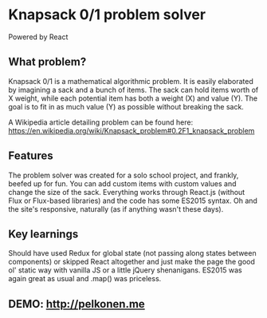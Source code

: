 # Knapsack 0/1 problem solver
Powered by React

## What problem?
Knapsack 0/1 is a mathematical algorithmic problem. It is easily elaborated by imagining a sack and a bunch of items. The sack can hold items worth of X weight, while each potential item has both a weight (X) and value (Y). The goal is to fit in as much value (Y) as possible without breaking the sack.

A Wikipedia article detailing problem can be found here: https://en.wikipedia.org/wiki/Knapsack_problem#0.2F1_knapsack_problem

## Features
The problem solver was created for a solo school project, and frankly, beefed up for fun. You can add custom items with custom values and change the size of the sack. Everything works through React.js (without Flux or Flux-based libraries) and the code has some ES2015 syntax. Oh and the site's responsive, naturally (as if anything wasn't these days).

## Key learnings
Should have used Redux for global state (not passing along states between components) or skipped React altogether and just make the page the good ol' static way with vanilla JS or a little jQuery shenanigans. ES2015 was again great as usual and .map() was priceless.

## DEMO: http://pelkonen.me
